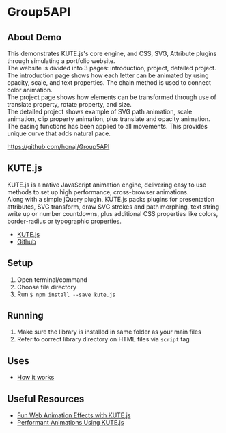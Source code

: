 # Group5API

## About Demo
This demonstrates KUTE.js's core engine, and CSS, SVG, Attribute plugins through simulating a portfolio website. <br>
The website is divided into 3 pages: introduction, project, detailed project.<br>
The introduction page shows how each letter can be animated by using opacity, scale, and text properties. The chain method is used to connect color animation. <br>
The project page shows how elements can be transformed through use of translate property, rotate property, and size.<br>
The detailed project shows example of SVG path animation, scale animation, clip property animation, plus translate and opacity animation.<br>
The easing functions has been applied to all movements. This provides unique curve that adds natural pace. 

https://github.com/honaj/Group5API


## KUTE.js
KUTE.js is a native JavaScript animation engine, delivering easy to use methods to set up high performance, cross-browser animations.<br>
Along with a simple jQuery plugin, KUTE.js packs plugins for presentation attributes, SVG transform, draw SVG strokes and path morphing, text string write up or number countdowns, plus additional CSS properties like colors, border-radius or typographic properties.

* [KUTE.js](http://thednp.github.io/kute.js/index.html)
* [Github](https://github.com/thednp/kute.js)


## Setup 
1. Open terminal/command 
2. Choose file directory
3. Run `$ npm install --save kute.js` 


## Running
1. Make sure the library is installed in same folder as your main files
2. Refer to correct library directory on HTML files via `script` tag


## Uses
* [How it works](https://github.com/thednp/kute.js#how-it-works)


## Useful Resources
* [Fun Web Animation Effects with KUTE.js](https://www.sitepoint.com/fun-web-animation-effects-with-kute-js/)
* [Performant Animations Using KUTE.js](https://code.tutsplus.com/series/performant-animations-using-kutejs--cms-1230)
